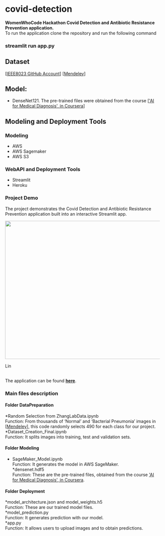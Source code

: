 # covid-detection
**WomenWhoCode Hackathon Covid Detection and Antibiotic Resistance Prevention application.**<br>
To run the application clone the repository and run the following command
### **streamlit run app.py**<br>

## Dataset
[[IEEE8023 GitHub Account](https://github.com/ieee8023/covid-chestxray-dataset)]
[[Mendeley](https://data.mendeley.com/datasets/rscbjbr9sj/3)]

## Model:
* DenseNet121. The pre-trained files were obtained from the course [['AI for Medical Diagnosis', in Coursera](https://www.coursera.org/learn/ai-for-medical-diagnosis)]

## Modeling and Deployment Tools
### Modeling
* AWS
* AWS Sagemaker
* AWS S3

### WebAPI and Deployment Tools
* Streamlit
* Heroku 

### Project Demo
The project demonstrates the Covid Detection and Antibiotic Resistance Prevention application built into an interactive Streamlit app.
<p align="center"><img src="appdemo.gif" width="750" height="450"></p>
Lin

<br>The application can be found **<a href="https://covid-wwc-hackathon.herokuapp.com/"> here</a>**.

### Main files description

#### Folder DataPreparation 
*Random Selection from ZhangLabData.ipynb<br>
Function: From thousands of ‘Normal’ and ‘Bacterial Pneumonia’ images in [[Mendeley](https://data.mendeley.com/datasets/rscbjbr9sj/3)], this code randomly selects 490 for each class for our project. <br>
*Dataset_Creation_Final.ipynb<br>
Function: It splits images into training, test and validation sets. 

#### Folder Modeling 
* SageMaker_Model.ipynb <br>
Function: It generates the model in AWS SageMaker. <br>
*densenet.hdf5<br>
Function: These are the pre-trained files, obtained from the course ['AI for Medical Diagnosis', in Coursera](https://www.coursera.org/learn/ai-for-medical-diagnosis). <br>

#### Folder Deployment 
*model_architecture.json and model_weights.h5<br>
Function: These are our trained model files. <br>
*model_prediction.py<br>
Function: It generates prediction with our model.<br>
*app.py<br>
Function: It allows users to upload images and to obtain predictions. <br>
